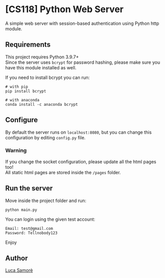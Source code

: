 # [CS118] Python Web Server
A simple web server with session-based authentication using Python http module.

## Requirements
This project requires Python 3.9.7+  
Since the server uses `bcrypt` for password hashing, please make sure you have this module installed as well.

If you need to install bcrypt you can run:

```
# with pip
pip install bcrypt

# with anaconda
conda install -c anaconda bcrypt
```

## Configure
By default the server runs on `localhost:8080`, but you can change this configuration by editing `config.py` file.

### Warning
If you change the socket configuration, please update all the html pages too!  
All static html pages are stored inside the `/pages` folder.

## Run the server
Move inside the project folder and run:

```
python main.py
```
You can login using the given test account:
```
Email: test@gmail.com
Password: Tellnobody123
```
Enjoy

## Author
[Luca Samorè](https://github.com/LucaSamore)

